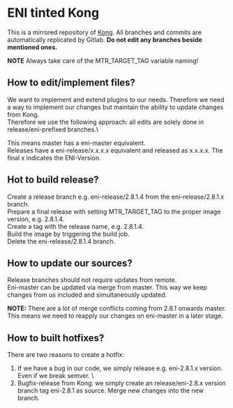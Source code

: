 # ENI tinted Kong

This is a mirrored repository of [Kong](https://github.com/Kong/kong). All branches and commits are automatically replicated by Gitlab. **Do not edit any branches beside mentioned ones.**

**NOTE** Always take care of the MTR_TARGET_TAG variable naming!

## How to edit/implement files?
We want to implement and extend plugins to our needs. Therefore we need a way to implement our changes but maintain the ability to update changes from Kong.\
Therefore we use the following approach: all edits are solely done in release/eni-prefixed branches.\

This means master has a eni-master equivalent.\
Releases have a eni-release/x.x.x.x equivalent and released as x.x.x.x. The final x indicates the ENI-Version.

## Hot to build release?
Create a release branch e.g. eni-release/2.8.1.4 from the eni-release/2.8.1.x branch. \
Prepare a final release with setting MTR_TARGET_TAG to the proper image version, e.g. 2.8.1.4. \
Create a tag with the release name, e.g. 2.8.1.4. \
Build the image by triggering the build job. \
Delete the eni-release/2.8.1.4 branch.

## How to update our sources?
Release branches should not require updates from remote.\
Eni-master can be updated via merge from master. This way we keep changes from us included and simultaneously updated.

**NOTE:** There are a lot of merge conflicts coming from 2.8.1 onwards master. This means we need to reapply our changes on eni-master in a later stage.

## How to built hotfixes?
There are two reasons to create a hotfix:
1. If we have a bug in our code, we simply release e.g. eni-2.8.1.x version. Even if we break semver. \
2. Bugfix-release from Kong: we simply create an release/eni-2.8.x version branch tag eni-2.8.1 as source. Merge new changes into the new branch.
